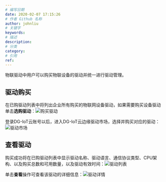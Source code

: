 ```yaml
---
# 编写日期
date: 2020-02-07 17:15:26
# 作者 Github 名称
author: johnliu
# 关键字
keywords:
# 描述
description:
# 分类
category: 
# 引用
ref:
---
```


物联驱动中用户可以购买物联设备的驱动并统一进行驱动管理。

## 驱动购买

在已购驱动列表中将列出企业所有购买的物联网设备驱动，如果需要购买设备驱动单击**选购驱动**：![购买驱动](http://static-aliyun-doc.oss-cn-hangzhou.aliyuncs.com/assets/img/zh-CN/7011947951/p141459.png)

登录DG-IoT云账号以后，进入DG-IoT云边缘驱动市场，选择并购买对应的驱动：![驱动市场](http://static-aliyun-doc.oss-cn-hangzhou.aliyuncs.com/assets/img/zh-CN/7011947951/p141462.png)

## 查看驱动

购买成功将在已购驱动列表中显示驱动名称、驱动语言、通信协议类型、CPU架构、以及购买总数和可用数量，以及驱动有效时间：![驱动列表](http://static-aliyun-doc.oss-cn-hangzhou.aliyuncs.com/assets/img/zh-CN/8011947951/p141464.png)

单击**查看**操作可查看该驱动的详细信息：![驱动详情](http://static-aliyun-doc.oss-cn-hangzhou.aliyuncs.com/assets/img/zh-CN/8011947951/p141478.png)
